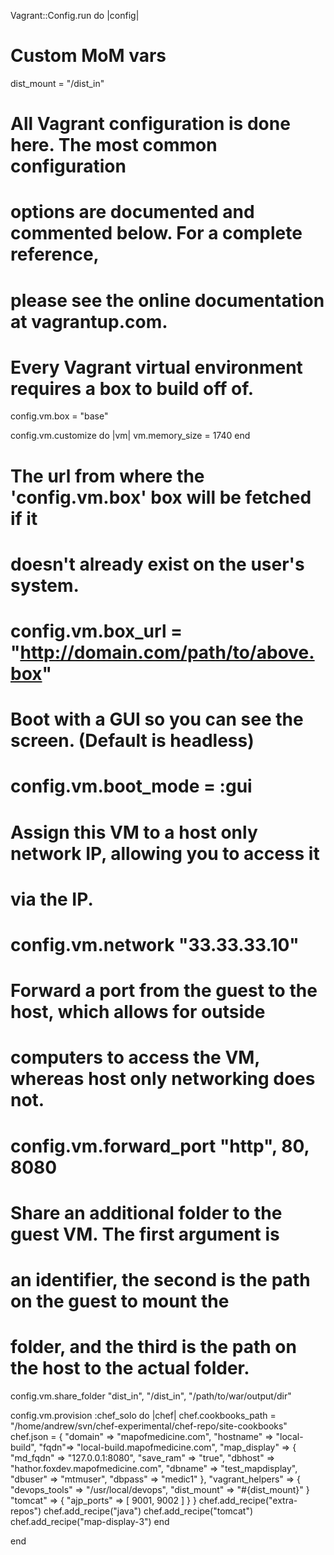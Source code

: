 Vagrant::Config.run do |config|

  # Custom MoM vars
  dist_mount = "/dist_in"
  
  # All Vagrant configuration is done here. The most common configuration
  # options are documented and commented below. For a complete reference,
  # please see the online documentation at vagrantup.com.

  # Every Vagrant virtual environment requires a box to build off of.
  config.vm.box = "base"

  config.vm.customize do |vm|
    vm.memory_size = 1740
  end 

  # The url from where the 'config.vm.box' box will be fetched if it
  # doesn't already exist on the user's system.
  # config.vm.box_url = "http://domain.com/path/to/above.box"

  # Boot with a GUI so you can see the screen. (Default is headless)
  # config.vm.boot_mode = :gui

  # Assign this VM to a host only network IP, allowing you to access it
  # via the IP.
  # config.vm.network "33.33.33.10"

  # Forward a port from the guest to the host, which allows for outside
  # computers to access the VM, whereas host only networking does not.
  # config.vm.forward_port "http", 80, 8080

  # Share an additional folder to the guest VM. The first argument is
  # an identifier, the second is the path on the guest to mount the
  # folder, and the third is the path on the host to the actual folder.
  config.vm.share_folder "dist_in", "/dist_in", "/path/to/war/output/dir"

  config.vm.provision :chef_solo do |chef|
    chef.cookbooks_path = "/home/andrew/svn/chef-experimental/chef-repo/site-cookbooks"
    chef.json = {
      "domain" => "mapofmedicine.com",
      "hostname" => "local-build",
      "fqdn"=> "local-build.mapofmedicine.com",
      "map_display" => {
        "md_fqdn" => "127.0.0.1:8080",
        "save_ram" => "true",
        "dbhost" => "hathor.foxdev.mapofmedicine.com",
        "dbname" => "test_mapdisplay",
        "dbuser" => "mtmuser",
        "dbpass" => "medic1"
      },
      "vagrant_helpers" => {
        "devops_tools" => "/usr/local/devops",
        "dist_mount" => "#{dist_mount}"
      }
      "tomcat" => { "ajp_ports" => [ 9001, 9002 ] }
    }
    chef.add_recipe("extra-repos")
    chef.add_recipe("java")
    chef.add_recipe("tomcat")
    chef.add_recipe("map-display-3")
  end

end
